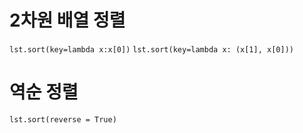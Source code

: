 # 2차원 배열 정렬 

`lst.sort(key=lambda x:x[0])`
`lst.sort(key=lambda x: (x[1], x[0]))`

# 역순 정렬
`lst.sort(reverse = True)`
